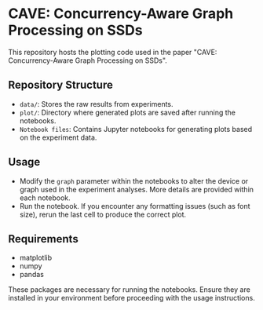 # CAVE: Concurrency-Aware Graph Processing on SSDs

This repository hosts the plotting code used in the paper "CAVE: Concurrency-Aware Graph Processing on SSDs".

## Repository Structure

- `data/`: Stores the raw results from experiments.
- `plot/`: Directory where generated plots are saved after running the notebooks.
- `Notebook files`: Contains Jupyter notebooks for generating plots based on the experiment data.

## Usage
- Modify the `graph` parameter within the notebooks to alter the device or graph used in the experiment analyses. More details are provided within each notebook.
- Run the notebook. If you encounter any formatting issues (such as font size), rerun the last cell to produce the correct plot.

## Requirements
- matplotlib
- numpy
- pandas

These packages are necessary for running the notebooks. Ensure they are installed in your environment before proceeding with the usage instructions.

